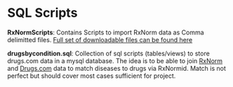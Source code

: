 # SQL Scripts

**RxNormScripts**:
Contains Scripts to import RxNorm data as Comma delimitted files. [Full set of downloadable files can be found here]( https://www.nlm.nih.gov/research/umls/rxnorm/docs/rxnormfiles.html)

**drugsbycondition.sql**:
Collection of sql scripts (tables/views) to store drugs.com data in a mysql database. The idea is to be able to join [RxNorm](https://www.nlm.nih.gov/research/umls/rxnorm/overview.html) and [Drugs.com](https://www.drugs.com/medical_conditions.html) data to match diseases to drugs via RxNormid. Match is not perfect but should cover most cases sufficient for project.
